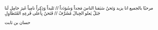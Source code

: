 مرحبًا بالجميع
انا يزيد 
وَنَحنُ سَبَقنا الناسَ مَجداً وَسُؤدَداً // تَليداً وَذِكراً نامِياً غَيرَ خامِلِ
لَنا جَبَلٌ يَعلو الجِبالَ مُشَرَّفٌ // فَنَحنُ بِأَعلى فَرعِهِ المُتَطاوِلِ

حسان بن ثابت
